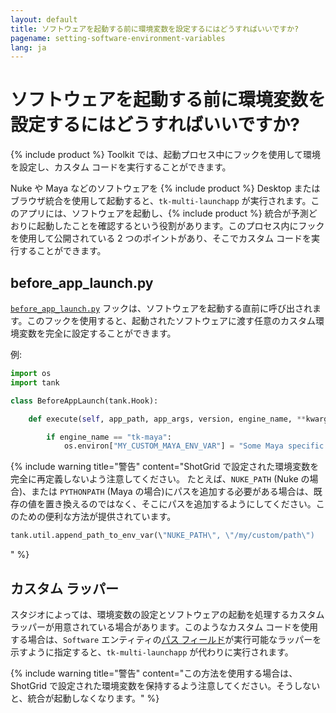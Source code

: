 ```yaml
---
layout: default
title: ソフトウェアを起動する前に環境変数を設定するにはどうすればいいですか?
pagename: setting-software-environment-variables
lang: ja
---
```


# ソフトウェアを起動する前に環境変数を設定するにはどうすればいいですか?

{% include product %} Toolkit では、起動プロセス中にフックを使用して環境を設定し、カスタム コードを実行することができます。

Nuke や Maya などのソフトウェアを {% include product %} Desktop またはブラウザ統合を使用して起動すると、`tk-multi-launchapp` が実行されます。このアプリには、ソフトウェアを起動し、{% include product %} 統合が予測どおりに起動したことを確認するという役割があります。このプロセス内にフックを使用して公開されている 2 つのポイントがあり、そこでカスタム コードを実行することができます。

## before_app_launch.py

[`before_app_launch.py`](https://github.com/shotgunsoftware/tk-multi-launchapp/blob/6a884aa144851148e8369e9f35a2471087f98d16/hooks/before_app_launch.py) フックは、ソフトウェアを起動する直前に呼び出されます。このフックを使用すると、起動されたソフトウェアに渡す任意のカスタム環境変数を完全に設定することができます。

例:

```python
import os
import tank

class BeforeAppLaunch(tank.Hook):

    def execute(self, app_path, app_args, version, engine_name, **kwargs):

        if engine_name == "tk-maya":
            os.environ["MY_CUSTOM_MAYA_ENV_VAR"] = "Some Maya specific setting"
```

{% include warning title="警告" content="ShotGrid で設定された環境変数を完全に再定義しないよう注意してください。
たとえば、`NUKE_PATH` (Nuke の場合)、または `PYTHONPATH` (Maya の場合)にパスを追加する必要がある場合は、既存の値を置き換えるのではなく、そこにパスを追加するようにしてください。このための便利な方法が提供されています。

```python
tank.util.append_path_to_env_var(\"NUKE_PATH\", \"/my/custom/path\")
```

" %}

## カスタム ラッパー

スタジオによっては、環境変数の設定とソフトウェアの起動を処理するカスタム ラッパーが用意されている場合があります。このようなカスタム コードを使用する場合は、`Software` エンティティの[パス フィールド](https://support.shotgunsoftware.com/hc/ja/articles/115000067493-Integrations-Admin-Guide#Example:%20Add%20your%20own%20Software)が実行可能なラッパーを示すように指定すると、`tk-multi-launchapp` が代わりに実行されます。

{% include warning title="警告" content="この方法を使用する場合は、ShotGrid で設定された環境変数を保持するよう注意してください。そうしないと、統合が起動しなくなります。" %}
